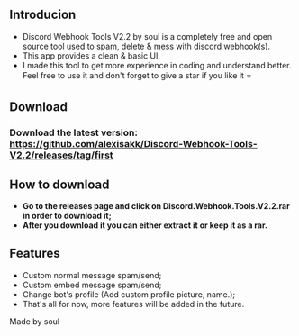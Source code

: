 ## Introducion
- Discord Webhook Tools V2.2 by soul is a completely free and open source tool used to spam, delete & mess with discord webhook(s).
- This app provides a clean & basic UI.
- I made this tool to get more experience in coding and understand better. Feel free to use it and don't forget to give a star if you like it ⭐

## Download
### Download the latest version: https://github.com/alexisakk/Discord-Webhook-Tools-V2.2/releases/tag/first
## How to download
- **Go to the releases page and click on Discord.Webhook.Tools.V2.2.rar in order to download it;**
- **After you download it you can either extract it or keep it as a rar.**

## Features
- Custom normal message spam/send;
- Custom embed message spam/send;
- Change bot's profile (Add custom profile picture, name.);
- That's all for now, more features will be added in the future.


Made by soul
